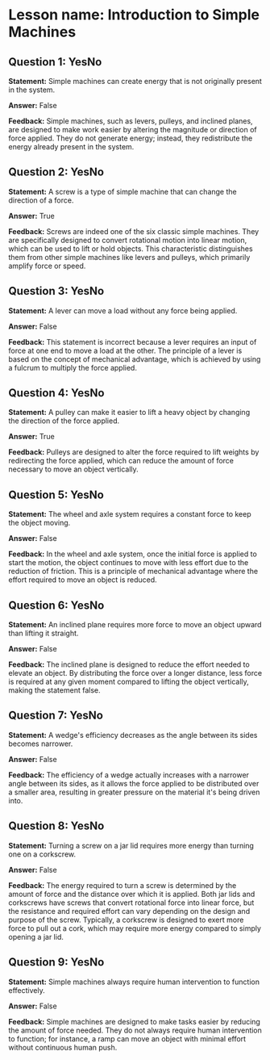 # Lesson name: Introduction to Simple Machines

## Question 1: YesNo

**Statement:** Simple machines can create energy that is not originally present in the system.

**Answer:** False

**Feedback:**
Simple machines, such as levers, pulleys, and inclined planes, are designed to make work easier by altering the magnitude or direction of force applied. They do not generate energy; instead, they redistribute the energy already present in the system.


## Question 2: YesNo

**Statement:** A screw is a type of simple machine that can change the direction of a force.

**Answer:** True

**Feedback:**
Screws are indeed one of the six classic simple machines. They are specifically designed to convert rotational motion into linear motion, which can be used to lift or hold objects. This characteristic distinguishes them from other simple machines like levers and pulleys, which primarily amplify force or speed.


## Question 3: YesNo

**Statement:** A lever can move a load without any force being applied.

**Answer:** False

**Feedback:**
This statement is incorrect because a lever requires an input of force at one end to move a load at the other. The principle of a lever is based on the concept of mechanical advantage, which is achieved by using a fulcrum to multiply the force applied.


## Question 4: YesNo

**Statement:** A pulley can make it easier to lift a heavy object by changing the direction of the force applied.

**Answer:** True

**Feedback:**
Pulleys are designed to alter the force required to lift weights by redirecting the force applied, which can reduce the amount of force necessary to move an object vertically.


## Question 5: YesNo

**Statement:** The wheel and axle system requires a constant force to keep the object moving.

**Answer:** False

**Feedback:**
In the wheel and axle system, once the initial force is applied to start the motion, the object continues to move with less effort due to the reduction of friction. This is a principle of mechanical advantage where the effort required to move an object is reduced.


## Question 6: YesNo

**Statement:** An inclined plane requires more force to move an object upward than lifting it straight.

**Answer:** False

**Feedback:**
The inclined plane is designed to reduce the effort needed to elevate an object. By distributing the force over a longer distance, less force is required at any given moment compared to lifting the object vertically, making the statement false.


## Question 7: YesNo

**Statement:** A wedge's efficiency decreases as the angle between its sides becomes narrower.

**Answer:** False

**Feedback:**
The efficiency of a wedge actually increases with a narrower angle between its sides, as it allows the force applied to be distributed over a smaller area, resulting in greater pressure on the material it's being driven into.


## Question 8: YesNo

**Statement:** Turning a screw on a jar lid requires more energy than turning one on a corkscrew.

**Answer:** False

**Feedback:**
The energy required to turn a screw is determined by the amount of force and the distance over which it is applied. Both jar lids and corkscrews have screws that convert rotational force into linear force, but the resistance and required effort can vary depending on the design and purpose of the screw. Typically, a corkscrew is designed to exert more force to pull out a cork, which may require more energy compared to simply opening a jar lid.


## Question 9: YesNo

**Statement:** Simple machines always require human intervention to function effectively.

**Answer:** False

**Feedback:**
Simple machines are designed to make tasks easier by reducing the amount of force needed. They do not always require human intervention to function; for instance, a ramp can move an object with minimal effort without continuous human push.

